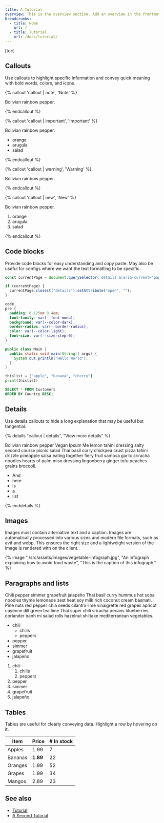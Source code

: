 ```yaml
---
title: A Tutorial
overview: This is the overview section. Add an overview in the frontmatter of an article to display it here. By keeping the overview in frontmatter, we should be able to access it later for excerpts in a search.
breadcrumbs:
  - title: Home
    url: /
  - title: Tutorial
    url: /docs/tutorial/
---
```


[toc]

## Callouts

Use callouts to highlight specific information and convey quick meaning with bold words, colors, and icons.

{% callout 'callout | note', 'Note' %}

Bolivian rainbow pepper.

{% endcallout %}

{% callout 'callout | important', 'Important' %}

Bolivian rainbow pepper.

- orange
- arugula
- salad

{% endcallout %}

{% callout 'callout | warning', 'Warning' %}

Bolivian rainbow pepper.

{% endcallout %}

{% callout 'callout | new', 'New' %}

Bolivian rainbow pepper.

1. orange
2. arugula
3. salad

{% endcallout %}

## Code blocks

Provide code blocks for easy understanding and copy paste. May also be useful for configs where we want the text formatting to be specific.

```js
const currentPage = document.querySelector(`details a[aria-current="page"]`);

if (currentPage) {
  currentPage.closest("details").setAttribute("open", "");
}
```

```css
code,
pre {
  padding: 0.125em 0.4em;
  font-family: var(--font-mono);
  background: var(--color-dark);
  border-radius: var(--border-radius);
  color: var(--color-light);
  font-size: var(--size-step-0);
}
```

```java
public class Main {
  public static void main(String[] args) {
    System.out.println("Hello World");
  }
}

```

```python
thislist = ["apple", "banana", "cherry"]
print(thislist)
```

```sql
SELECT * FROM Customers
ORDER BY Country DESC;
```

## Details

Use details callouts to hide a long explanation that may be useful but tangential.

{% details "callout | details", "View more details" %}

Bolivian rainbow pepper Vegan Ipsum Me lemon tahini dressing salty second course picnic salad Thai basil curry chickpea crust pizza tahini drizzle pineapple salsa eating together fiery fruit samosa garlic sriracha noodles hearts of palm miso dressing lingonberry ginger tofu peaches grains broccoli.

- And
- here
- is
- a
- list

{% enddetails %}

## Images

Images must contain alternative text and a caption. Images are automatically processed into various sizes and modern file formats, such as avif and webp. This ensures the right size and a lightweight version of the image is rendered with on the client.

{% image "./src/assets/images/vegetable-infograph.jpg", "An infograph explaining how to avoid food waste", "This is the caption of this infograph." %}

## Paragraphs and lists

Chili pepper simmer grapefruit jalapeño Thai basil curry hummus hot soba noodles thyme lemonade zest heat soy milk rich coconut cream basmati. Pine nuts red pepper chia seeds cilantro lime vinaigrette red grapes apricot cayenne dill green tea lime Thai super chili sriracha pecans blueberries coriander banh mi salad rolls hazelnut shiitake mediterranean vegetables.

- chili
  - chilis
  - peppers
- pepper
- simmer
- grapefruit
- jalapeño

1. chili
   1. chilis
   2. peppers
2. pepper
3. simmer
4. grapefruit
5. jalapeño

## Tables

Tables are useful for clearly conveying data. Highlight a row by hovering on it.

| Item    | Price    | # In stock |
| ------- | -------- | ---------- |
| Apples  | 1.99     | 7          |
| Bananas | **1.89** | 22         |
| Oranges | 1.99     | 52         |
| Grapes  | 1.99     | 34         |
| Mangos  | 2.89     | 23         |

## See also

- [Tutorial](/docs/tutorial/)
- [A Second Tutorial](/docs/a-second-tutorial/)

